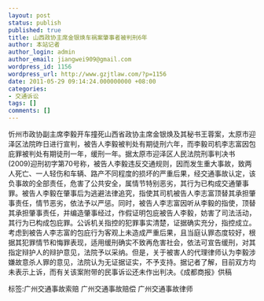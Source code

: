 ```yaml
---
layout: post
status: publish
published: true
title: 山西政协主席金银焕车祸案肇事者被判刑6年
author: 本站记者
author_login: admin
author_email: jiangwei909@gmail.com
wordpress_id: 1156
wordpress_url: http://www.gzjtlaw.com/?p=1156
date: 2011-05-29 09:14:24.000000000 +08:00
categories:
- 交通诉讼
tags: []
comments: []
---
```

忻州市政协副主席李毅开车撞死山西省政协主席金银焕及其秘书王蓉案，太原市迎泽区法院昨日进行宣判，被告人李毅被判处有期徒刑六年，而李毅司机李志富因包庇罪被判处有期徒刑一年，缓刑一年。据太原市迎泽区人民法院刑事判决书(2009)迎刑初字第70号称，被告人李毅违反交通规则，因而发生重大事故，致两人死亡、一人轻伤和车辆、路产不同程度的损坏的严重后果，经交通事故认定，该负事故的全部责任，危害了公共安全，属情节特别恶劣，其行为已构成交通肇事罪。被告人李毅在肇事后为逃避法律追究，指使其司机被告人李志富顶替其承担肇事责任，情节恶劣，依法予以严惩。同时，被告人李志富因听从李毅的指使，顶替其承担肇事责任，并编造肇事经过，作假证明包庇被告人李毅，妨害了司法活动，其行为已构成包庇罪。公诉机关指控的犯罪事实清楚，证据确实充分，指控成立。考虑到被告人李志富的包庇行为客观上未造成严重后果，且当庭认罪态度较好，根据其犯罪情节和悔罪表现，适用缓刑确实不致再危害社会，依法可宣告缓刑，对其指定辩护人的辩护意见，法院予以采纳。但是，关于被害人的代理律师认为李毅涉嫌故意杀人罪的意见，法院认为无证据证实，不予支持。据记者了解，目前双方均未表示上诉，而有关该案附带的民事诉讼还未作出判决。《成都商报》供稿 标签:广州交通事故索赔 广州交通事故赔偿 广州交通事故律师
